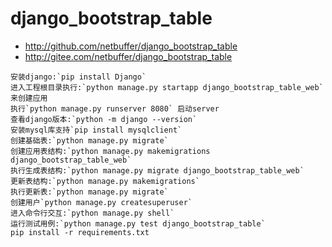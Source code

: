 # django_bootstrap_table
* http://github.com/netbuffer/django_bootstrap_table
* http://gitee.com/netbuffer/django_bootstrap_table

```
安装django:`pip install Django`  
进入工程根目录执行:`python manage.py startapp django_bootstrap_table_web`来创建应用  
执行`python manage.py runserver 8080` 启动server  
查看django版本:`python -m django --version`  
安装mysql库支持`pip install mysqlclient`  
创建基础表:`python manage.py migrate`  
创建应用表结构:`python manage.py makemigrations django_bootstrap_table_web`  
执行生成表结构:`python manage.py migrate django_bootstrap_table_web`  
更新表结构:`python manage.py makemigrations`  
执行更新表:`python manage.py migrate`  
创建用户`python manage.py createsuperuser`  
进入命令行交互:`python manage.py shell`  
运行测试用例:`python manage.py test django_bootstrap_table`
pip install -r requirements.txt
```
